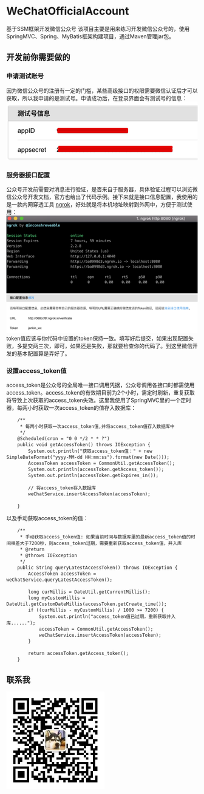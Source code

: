 # WeChatOfficialAccount
基于SSM框架开发微信公众号
该项目主要是用来练习开发微信公众号的，使用SpringMVC、Spring、MyBatis框架构建项目，通过Maven管理jar包。
## 开发前你需要做的
### 申请测试账号
因为微信公众号的注册有一定的门槛，某些高级接口的权限需要微信认证后才可以获取，所以我申请的是测试号。申请成功后，在登录界面会有测试号的信息：
![image](https://github.com/JenkinWang/WeChatOfficialAccount/blob/master/images/%E5%BE%AE%E4%BF%A1%E5%85%AC%E4%BC%97%E5%B9%B3%E5%8F%B0%202018-10-09%2013-13-08.png)<br/>
### 服务器接口配置
公众号开发前需要对消息进行验证，是否来自于服务器，具体验证过程可以浏览微信公众号开发文档，官方也给出了代码示例。接下来就是接口信息配置，我使用的是一款内网穿透工具 [ngrok](https://ngrok.com/)，好处就是将本机地址映射到外网中，方便于测试使用：
![image](https://github.com/JenkinWang/WeChatOfficialAccount/blob/master/images/Screen%20Shot%202018-10-09%20at%2013.29.06.png)<br/>
![image](https://github.com/JenkinWang/WeChatOfficialAccount/blob/master/images/Screen%20Shot%202018-10-09%20at%2013.27.14.png)<br/>
token值应该与你代码中设置的token保持一致。填写好后提交，如果出现配置失败，多提交两三次，即可，如果还是失败，那就要检查你的代码了。到这里微信开发的基本配置算是弄好了。<br/>
### 设置access_token值
access_token是公众号的全局唯一接口调用凭据，公众号调用各接口时都需使用access_token。access_token的有效期目前为2个小时，需定时刷新，重复获取将导致上次获取的access_token失效。这里我使用了SpringMVC里的一个定时器，每两小时获取一次access_token的值存入数据库：
```
    /**
     * 每两小时获取一次access_token值,并将access_token值存入数据库中
     */
    @Scheduled(cron = "0 0 */2 * * ?")
    public void getAccessToken() throws IOException {
        System.out.println("获取access_token值：" + new SimpleDateFormat("yyyy-MM-dd HH:mm:ss").format(new Date()));
        AccessToken accessToken = CommonUtil.getAccessToken();
        System.out.println(accessToken.getAccess_token());
        System.out.println(accessToken.getExpires_in());

        // 将access_token存入数据库
        weChatService.insertAccessToken(accessToken);

    }
```
以及手动获取access_token的值：
```
    /**
     * 手动获取access_token值: 如果当前时间与数据库里的最新access_token值的时间相差大于7200秒，则access_token过期，需要重新获取access_token值，并入库
     * @return
     * @throws IOException
     */
    public String queryLatestAccessToken() throws IOException {
        AccessToken accessToken = weChatService.queryLatestAccessToken();

        long curMillis = DateUtil.getCurrentMillis();
        long myCustomMillis = DateUtil.getCustomDateMillis(accessToken.getCreate_time());
        if ((curMillis - myCustomMillis) / 1000 >= 7200) {
            System.out.println("access_token值已过期，重新获取并入库......");
            accessToken = CommonUtil.getAccessToken();
            weChatService.insertAccessToken(accessToken);
        }

        return accessToken.getAccess_token();
    }
```
## 联系我
![image](https://github.com/JenkinWang/WeChatOfficialAccount/blob/master/images/qrcode_for_gh_7e1da67205e4_258.jpg)
